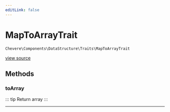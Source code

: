 ```yaml
---
editLink: false
---
```


# MapToArrayTrait

`Chevere\Components\DataStructure\Traits\MapToArrayTrait`

[view source](https://github.com/chevere/chevere/blob/main/src/Chevere/Components/DataStructure/Traits/MapToArrayTrait.php)

## Methods

### toArray

::: tip Return
array
:::

---
